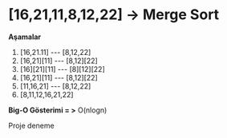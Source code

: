 # [16,21,11,8,12,22] -> Merge Sort

**Aşamalar**

1. [16,21.11] --- [8,12,22]
2. [16,21][11] --- [8,12][22]
3. [16][21][11] --- [8][12][22]
4. [16,21][11] --- [8,12][22]
5. [11,16,21] --- [8,12,22]
6. [8,11,12,16,21,22]

**Big-O Gösterimi = >** O(nlogn) 

Proje deneme